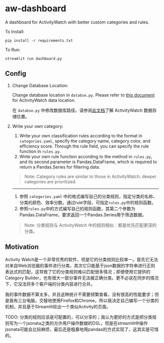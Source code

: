 # aw-dashboard

A dashboard for ActivityWatch with better custom categories and rules.

To Install:

```shell
pip install -r requirements.txt
```

To Run:

```shell
streamlit run dashboard.py
```

## Config

1. Change Database Location:

   Change database location in `databse.py`. Please refer
   to [this document](https://docs.activitywatch.net/en/latest/directories.html#data) for ActivityWatch data location.

   在 `databse.py` 中修改数据库路径。请参阅[此文档](https://docs.activitywatch.net/en/latest/directories.html#data)了解
   ActivityWatch 数据存储位置。

2. Write your own category:

   1. Write your own classification rules according to the format in `categories.yaml`, specify the category name, category color, and efficiency score. Through the rule field, you can specify the rule function in `rules.py`.
   2. Write your own rule function according to the method in `rules.py`, and its second parameter is Pandas.DataFrame, which is required to return a Pandas.Series for filtering data.

   > Note: Category rules are similar to those in ActivityWatch: deeper categories are prioritized.

   ---

   1. 参照 `categories.yaml`
      中的格式编写自己的分类规则，指定分类的名称、分类的颜色、效率分数。通过rule字段，可指定`rules.py`中的规则函数。
   2. 参照`rules.py`中的方式编写自己的规则函数，其第二个参数为Pandas.DataFrame，要求返回一个Pandas.Series用于筛选数据。

   > Note: 分类规则与 ActivityWatch 中的规则相似：都是优先匹配更深的分类。

## Motivation

Activity Watch是一个非常优秀的软件，但是它的分类规则比较单一。首先它无法对来自Web浏览器的事件进行分类，其次它只能基于json数据的字符串进行正则表达式的匹配，这导致了它的分类规则难以匹配很多情况；即便使用它提供的Category Builder，也有很大一部分事件无法被正确分类。更不必说在同步的情况下，它没法将多个客户端的分类内容进行合并。

我的事件数据不算太多，并且这种统计不需要频繁查看，没有很高的性能要求；但是我有三台电脑，交替地使用Firefox和Chrome。所以我决定自己编写一个分类的机制，并且基于Streamlit给出一个类似Activity的页面。

TODO: 分类的规则应该是可配置的，可以分享的；我认为更好的方式是把分类规则写为一个jsonata之类的允许用户操作数据的DSL，但是在streamlit中操作jsonata可能会比较麻烦，最后还是粗暴地用pandas的方式实现了，这其实是可惜的。